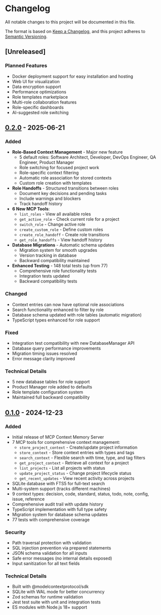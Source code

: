 # Changelog

All notable changes to this project will be documented in this file.

The format is based on [Keep a Changelog](https://keepachangelog.com/en/1.0.0/),
and this project adheres to [Semantic Versioning](https://semver.org/spec/v2.0.0.html).

## [Unreleased]

### Planned Features
- Docker deployment support for easy installation and hosting
- Web UI for visualization
- Data encryption support
- Performance optimizations
- Role templates marketplace
- Multi-role collaboration features
- Role-specific dashboards
- AI-suggested role switching

## [0.2.0] - 2025-06-21

### Added
- **Role-Based Context Management** - Major new feature
  - 5 default roles: Software Architect, Developer, DevOps Engineer, QA Engineer, Product Manager
  - Role switching for focused project work
  - Role-specific context filtering
  - Automatic role association for stored contexts
  - Custom role creation with templates
- **Role Handoffs** - Structured transitions between roles
  - Document key decisions and pending tasks
  - Include warnings and blockers
  - Track handoff history
- **6 New MCP Tools**:
  - `list_roles` - View all available roles
  - `get_active_role` - Check current role for a project
  - `switch_role` - Change active role
  - `create_custom_role` - Define custom roles
  - `create_role_handoff` - Create role transitions
  - `get_role_handoffs` - View handoff history
- **Database Migrations** - Automatic schema updates
  - Migration system for smooth upgrades
  - Version tracking in database
  - Backward compatibility maintained
- **Enhanced Testing** - 148 total tests (up from 77)
  - Comprehensive role functionality tests
  - Integration tests updated
  - Backward compatibility tests

### Changed
- Context entries can now have optional role associations
- Search functionality enhanced to filter by role
- Database schema updated with role tables (automatic migration)
- TypeScript types enhanced for role support

### Fixed
- Integration test compatibility with new DatabaseManager API
- Database query performance improvements
- Migration timing issues resolved
- Error message clarity improved

### Technical Details
- 5 new database tables for role support
- Product Manager role added to defaults
- Role template configuration system
- Maintained full backward compatibility

## [0.1.0] - 2024-12-23

### Added
- Initial release of MCP Context Memory Server
- 7 MCP tools for comprehensive context management:
  - `store_project_context` - Create/update project information
  - `store_context` - Store context entries with types and tags
  - `search_context` - Flexible search with time, type, and tag filters
  - `get_project_context` - Retrieve all context for a project
  - `list_projects` - List all projects with status
  - `update_project_status` - Change project lifecycle status
  - `get_recent_updates` - View recent activity across projects
- SQLite database with FTS5 for full-text search
- Multi-system support (tracks different machines)
- 9 context types: decision, code, standard, status, todo, note, config, issue, reference
- Comprehensive audit trail with update history
- TypeScript implementation with full type safety
- Migration system for database schema updates
- 77 tests with comprehensive coverage

### Security
- Path traversal protection with validation
- SQL injection prevention via prepared statements
- JSON schema validation for all inputs
- Safe error messages (no internal details exposed)
- Input sanitization for all text fields

### Technical Details
- Built with @modelcontextprotocol/sdk
- SQLite with WAL mode for better concurrency
- Zod schemas for runtime validation
- Jest test suite with unit and integration tests
- ES modules with Node.js 18+ support

[0.2.0]: https://github.com/briandawson/mcp-context-memory/releases/tag/v0.2.0
[0.1.0]: https://github.com/briandawson/mcp-context-memory/releases/tag/v0.1.0
